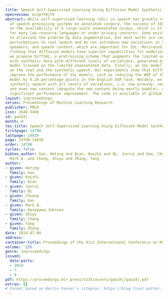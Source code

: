 ```yaml
---
title: Speech Self-Supervised Learning Using Diffusion Model Synthetic Data
openreview: ecnpYYHjt9
abstract: While self-supervised learning (SSL) in speech has greatly reduced the reliance
  of speech processing systems on annotated corpora, the success of SSL still hinges
  on the availability of a large-scale unannotated corpus, which is still often impractical
  for many low-resource languages or under privacy concerns. Some existing work seeks
  to alleviate the problem by data augmentation, but most works are confined to introducing
  perturbations to real speech and do not introduce new variations in speech prosody,
  speakers, and speech content, which are important for SSL. Motivated by the recent
  finding that diffusion models have superior capabilities for modeling data distributions,
  we propose DiffS4L, a pretraining scheme that augments the limited unannotated data
  with synthetic data with different levels of variations, generated by a diffusion
  model trained on the limited unannotated data. Finally, an SSL model is pre-trained
  on the real and the synthetic speech. Our experiments show that DiffS4L can significantly
  improve the performance of SSL models, such as reducing the WER of the HuBERT pretrained
  model by 6.26 percentage points in the English ASR task. Notably, we find that the
  synthetic speech with all levels of variations, i.e. new prosody, new speakers,
  and even new content (despite the new content being mostly babble), accounts for
  significant performance improvement. The code is available at github.com/Hertin/DiffS4L.
layout: inproceedings
series: Proceedings of Machine Learning Research
publisher: PMLR
issn: 2640-3498
id: gao24j
month: 0
tex_title: Speech Self-Supervised Learning Using Diffusion Model Synthetic Data
firstpage: 14790
lastpage: 14810
page: 14790-14810
order: 14790
cycles: false
bibtex_author: Gao, Heting and Qian, Kaizhi and Ni, Junrui and Gan, Chuang and Hasegawa-Johnson,
  Mark A. and Chang, Shiyu and Zhang, Yang
author:
- given: Heting
  family: Gao
- given: Kaizhi
  family: Qian
- given: Junrui
  family: Ni
- given: Chuang
  family: Gan
- given: Mark A.
  family: Hasegawa-Johnson
- given: Shiyu
  family: Chang
- given: Yang
  family: Zhang
date: 2024-07-08
address:
container-title: Proceedings of the 41st International Conference on Machine Learning
volume: '235'
genre: inproceedings
issued:
  date-parts:
  - 2024
  - 7
  - 8
pdf: https://proceedings.mlr.press/v235/assets/gao24j/gao24j.pdf
extras: []
# Format based on Martin Fenner's citeproc: https://blog.front-matter.io/posts/citeproc-yaml-for-bibliographies/
---
```


